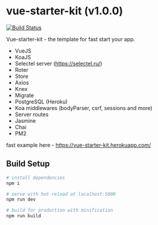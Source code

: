 # vue-starter-kit (v1.0.0)

[![Build Status](https://travis-ci.org/Luummii/vue-starter-kit.svg?branch=master)](https://travis-ci.org/Luummii/vue-starter-kit)

Vue-starter-kit - the template for fast start your app.

 - VueJS
 - KoaJS
 - Selectel server (https://selectel.ru/)
 - Roter
 - Store
 - Axios
 - Knex
 - Migrate
 - PostgreSQL (Heroku)
 - Koa middlewares (bodyParser, csrf, sessions and more)
 - Server routes
 - Jasmine
 - Chai
 - PM2

fast example here - https://vue-starter-kit.herokuapp.com/

## Build Setup

``` bash
# install dependencies
npm i

# serve with hot reload at localhost:5000
npm run dev

# build for production with minification
npm run build
```
